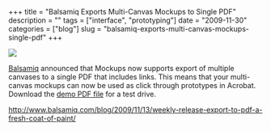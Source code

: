 +++
title = "Balsamiq Exports Multi-Canvas Mockups to Single PDF"
description = ""
tags = ["interface", "prototyping"]
date = "2009-11-30"
categories = ["blog"]
slug = "balsamiq-exports-multi-canvas-mockups-single-pdf"
+++



  <div class="notebook-screenshot"><a href="http://www.balsamiq.com/blog/2009/11/13/weekly-release-export-to-pdf-a-fresh-coat-of-paint/"><img src="http://media.konigi.com/bluga/wt4b13e4ca801a6_large.jpg"/></a></div><p><a href="http://www.balsamiq.com/">Balsamiq</a> announced that Mockups now supports export of multiple canvases to a single PDF that includes links. This means that your multi-canvas mockups can now be used as click through prototypes in Acrobat. Download the <a href="http://www.balsamiq.com/blog/wp-content/uploads/2009/11/exportToPDFmockups.pdf">demo PDF file</a> for a test drive.</p>

    
  <a href="http://www.balsamiq.com/blog/2009/11/13/weekly-release-export-to-pdf-a-fresh-coat-of-paint/">http://www.balsamiq.com/blog/2009/11/13/weekly-release-export-to-pdf-a-fresh-coat-of-paint/</a>
